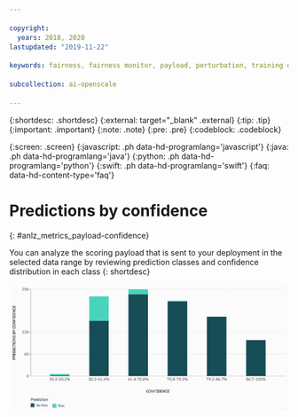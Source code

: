 ```yaml
---

copyright:
  years: 2018, 2020
lastupdated: "2019-11-22"

keywords: fairness, fairness monitor, payload, perturbation, training data, debiased

subcollection: ai-openscale

---
```


{:shortdesc: .shortdesc}
{:external: target="_blank" .external}
{:tip: .tip}
{:important: .important}
{:note: .note}
{:pre: .pre}
{:codeblock: .codeblock}

{:screen: .screen}
{:javascript: .ph data-hd-programlang='javascript'}
{:java: .ph data-hd-programlang='java'}
{:python: .ph data-hd-programlang='python'}
{:swift: .ph data-hd-programlang='swift'}
{:faq: data-hd-content-type='faq'}


# Predictions by confidence
{: #anlz_metrics_payload-confidence}

You can analyze the scoring payload that is sent to your deployment in the selected data range by reviewing prediction classes and confidence distribution in each class
{: shortdesc}

   ![a chart that maps prediction by confidence distribution](images/wos_by_confidence.png)
